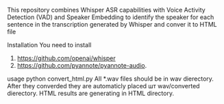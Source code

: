This repository combines Whisper ASR capabilities with Voice Activity Detection (VAD) and Speaker Embedding to identify the speaker for each sentence in the transcription generated by Whisper and conver it to HTML file

Installation
You need to install 
1. https://github.com/openai/whisper
2. https://github.com/pyannote/pyannote-audio.

usage python convert_html.py 
All *.wav files should be in wav dierectory. After they converded they are automaticly placed шт wav/converted dierectory.
HTML results are generating in HTML directory.
